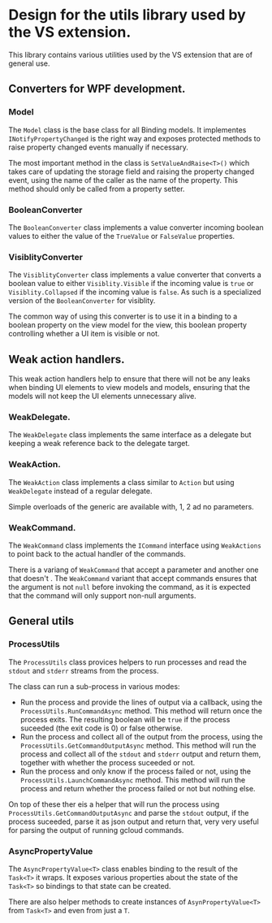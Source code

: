 # Design for the utils library used by the VS extension.

This library contains various utilities used by the VS extension that
are of general use.

## Converters for WPF development.

### Model
The `Model` class is the base class for all Binding models. It implementes `INotifyPropertyChanged` is the right way and exposes protected methods to raise property changed events manually if necessary.

The most important method in the class is `SetValueAndRaise<T>()` which takes care of updating the storage field and raising the property changed event, using the name of the caller as the name of the property. This method should only be called from a property setter.

### BooleanConverter
The `BooleanConverter` class implements a value converter incoming boolean values to either the value of the `TrueValue` or `FalseValue` properties.

### VisiblityConverter
The `VisiblityConverter` class implements a value converter that converts a boolean value to either `Visiblity.Visible` if the incoming value is `true` or `Visiblity.Collapsed` if the incoming value is `false`. As such is a specialized version of the `BooleanConverter` for visiblity.

The common way of using this converter is to use it in a binding to a boolean property on the view model for the view, this boolean property controlling whether a UI item is visible or not.

## Weak action handlers.
This weak action handlers help to ensure that there will not be any leaks when binding UI elements to view models and models, ensuring that the models will not keep the UI elements unnecessary alive.

### WeakDelegate.
The `WeakDelegate` class implements the same interface as a delegate but keeping a weak reference back to the delegate target.

### WeakAction.
The `WeakAction` class implements a class similar to `Action` but using `WeakDelegate` instead of a regular delegate.

Simple overloads of the generic are available with, 1, 2 ad no parameters.

### WeakCommand.
The `WeakCommand` class implements the `ICommand` interface using `WeakActions` to point back to the actual handler of the commands.

There is a variang of `WeakCommand` that accept a parameter and another one that doesn't . The `WeakCommand` variant that accept commands ensures that the argument is not `null` before invoking the command, as it is expected that the command will only support non-null arguments.

## General utils

### ProcessUtils
The `ProcessUtils` class provices helpers to run processes and read the `stdout` and `stderr` streams from the process.

The class can run a sub-process in various modes:
* Run the process and provide the lines of output via a callback, using the `ProcessUtils.RunCommandAsync` method. This method will return once the process exits. The resulting boolean will be `true` if the process suceeded (the exit code is 0) or false otherwise.
* Run the process and collect all of the output from the process, using the `ProcessUtils.GetCommandOutputAsync` method. This method will run the process and collect all of the `stdout` and `stderr` output and return them, together with whether the process suceeded or not.
* Run the process and only know if the process failed or not, using the `ProcessUtils.LaunchCommandAsync` method. This method will run the process and return whether the process failed or not but nothing else.

On top of these ther eis a helper that will run the process using `ProcessUtils.GetCommandOutputAsync` and parse the `stdout` output, if the process suceeded, parse it as json output and return that, very very useful for parsing the output of running gcloud commands.

### AsyncPropertyValue<T>
The `AsyncPropertyValue<T>` class enables binding to the result of the `Task<T>` it wraps. It exposes various properties about the state of the `Task<T>` so bindings to that state can be created.

There are also helper methods to create instances of `AsynPropertyValue<T>` from `Task<T>` and even from just a `T`.

